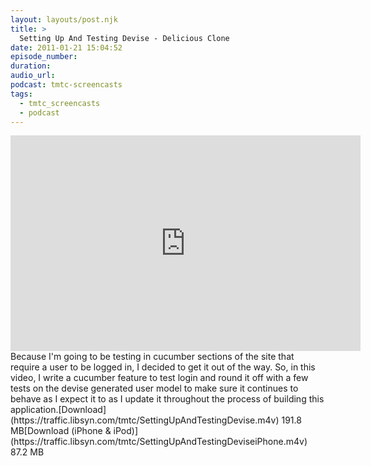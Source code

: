 ```yaml
---
layout: layouts/post.njk
title: >
  Setting Up And Testing Devise - Delicious Clone
date: 2011-01-21 15:04:52
episode_number:
duration:
audio_url:
podcast: tmtc-screencasts
tags:
  - tmtc_screencasts
  - podcast
---
```


<iframe title="YouTube video player" class="youtube-player" type="text/html" width="560" height="345" src="https://www.youtube.com/embed/mW7y23MmNOU?rel=0" frameborder="0" allowfullscreen></iframe>Because I'm going to be testing in cucumber sections of the site that require a user to be logged in, I decided to get it out of the way. So, in this video, I write a cucumber feature to test login and round it off with a few tests on the devise generated user model to make sure it continues to behave as I expect it to as I update it throughout the process of building this application.[Download](https://traffic.libsyn.com/tmtc/SettingUpAndTestingDevise.m4v) 191.8 MB[Download (iPhone & iPod)](https://traffic.libsyn.com/tmtc/SettingUpAndTestingDeviseiPhone.m4v) 87.2 MB
